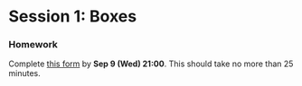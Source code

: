 # Session 1: Boxes

<puzzle-Y1W1-WhatYouWillLearn />
<puzzle-Y1W1-GoogleFolders />
<puzzle-Y1W1-GoogleSheetsSetupUI />

### Homework

Complete [this form](https://airtable.com/shrZvFqT2cXIdPRG1) by **Sep 9 (Wed) 21:00**.  This should take no more than 25 minutes.